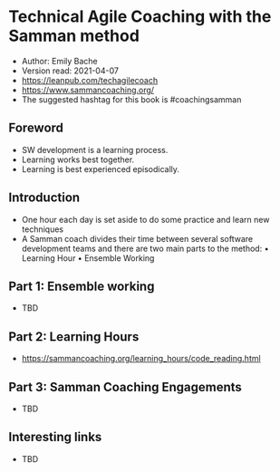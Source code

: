 # Technical Agile Coaching with the Samman method

- Author: Emily Bache
- Version read: 2021-04-07
- https://leanpub.com/techagilecoach
- https://www.sammancoaching.org/
- The suggested hashtag for this book is #coachingsamman

## Foreword

- SW development is a learning process.
- Learning works best together.
- Learning is best experienced episodically.

## Introduction

- One hour each day is set aside to do some practice and learn new techniques
- A Samman coach divides their time between several software development teams and there are two main parts to the method:
  • Learning Hour
  • Ensemble Working

## Part 1: Ensemble working

- TBD

## Part 2: Learning Hours

- <https://sammancoaching.org/learning_hours/code_reading.html>

## Part 3: Samman Coaching Engagements

- TBD

## Interesting links

- TBD
